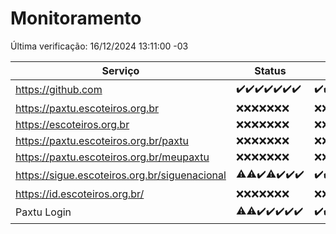 # Monitoramento

Última verificação: 16/12/2024 13:11:00 -03

|Serviço|Status|Últimas 24h|
|---|---|---|
|https://github.com|<span title="2024-12-09: OK=23">✔️</span><span title="2024-12-10: OK=23">✔️</span><span title="2024-12-11: OK=23">✔️</span><span title="2024-12-12: OK=23">✔️</span><span title="2024-12-13: OK=23">✔️</span><span title="2024-12-14: OK=23">✔️</span><span title="2024-12-15: OK=16">✔️</span>|<span title="15/12/2024 14:07:00 -03 : 200">✔️</span><span title="15/12/2024 15:10:00 -03 : 200">✔️</span><span title="15/12/2024 16:06:00 -03 : 200">✔️</span><span title="15/12/2024 17:08:00 -03 : 200">✔️</span><span title="15/12/2024 18:07:00 -03 : 200">✔️</span><span title="15/12/2024 19:07:00 -03 : 200">✔️</span><span title="15/12/2024 20:07:00 -03 : 200">✔️</span><span title="15/12/2024 21:46:00 -03 : 200">✔️</span><span title="15/12/2024 23:24:00 -03 : 200">✔️</span><span title="16/12/2024 00:30:00 -03 : 200">✔️</span><span title="16/12/2024 01:11:00 -03 : 200">✔️</span><span title="16/12/2024 02:10:00 -03 : 200">✔️</span><span title="16/12/2024 03:13:00 -03 : 200">✔️</span><span title="16/12/2024 04:09:00 -03 : 200">✔️</span><span title="16/12/2024 05:13:00 -03 : 200">✔️</span><span title="16/12/2024 06:10:00 -03 : 200">✔️</span><span title="16/12/2024 07:10:00 -03 : 200">✔️</span><span title="16/12/2024 08:08:00 -03 : 200">✔️</span><span title="16/12/2024 09:17:00 -03 : 200">✔️</span><span title="16/12/2024 10:20:00 -03 : 200">✔️</span><span title="16/12/2024 11:08:00 -03 : 200">✔️</span><span title="16/12/2024 12:09:00 -03 : 200">✔️</span><span title="16/12/2024 13:11:00 -03 : 200">✔️</span>|
|https://paxtu.escoteiros.org.br|<span title="2024-12-09: Falhas=23">❌</span><span title="2024-12-10: Falhas=23">❌</span><span title="2024-12-11: Falhas=23">❌</span><span title="2024-12-12: Falhas=23">❌</span><span title="2024-12-13: Falhas=23">❌</span><span title="2024-12-14: Falhas=23">❌</span><span title="2024-12-15: Falhas=16">❌</span>|<span title="15/12/2024 14:07:00 -03 : 403">❌</span><span title="15/12/2024 15:10:00 -03 : 403">❌</span><span title="15/12/2024 16:06:00 -03 : 403">❌</span><span title="15/12/2024 17:08:00 -03 : 403">❌</span><span title="15/12/2024 18:07:00 -03 : 403">❌</span><span title="15/12/2024 19:07:00 -03 : 403">❌</span><span title="15/12/2024 20:07:00 -03 : 403">❌</span><span title="15/12/2024 21:46:00 -03 : 403">❌</span><span title="15/12/2024 23:24:00 -03 : 403">❌</span><span title="16/12/2024 00:30:00 -03 : 403">❌</span><span title="16/12/2024 01:11:00 -03 : 403">❌</span><span title="16/12/2024 02:10:00 -03 : 403">❌</span><span title="16/12/2024 03:13:00 -03 : 403">❌</span><span title="16/12/2024 04:09:00 -03 : 403">❌</span><span title="16/12/2024 05:13:00 -03 : 403">❌</span><span title="16/12/2024 06:10:00 -03 : 403">❌</span><span title="16/12/2024 07:10:00 -03 : 403">❌</span><span title="16/12/2024 08:08:00 -03 : 403">❌</span><span title="16/12/2024 09:17:00 -03 : 403">❌</span><span title="16/12/2024 10:20:00 -03 : 403">❌</span><span title="16/12/2024 11:08:00 -03 : 403">❌</span><span title="16/12/2024 12:09:00 -03 : 403">❌</span><span title="16/12/2024 13:11:00 -03 : 403">❌</span>|
|https://escoteiros.org.br|<span title="2024-12-09: Falhas=23">❌</span><span title="2024-12-10: Falhas=23">❌</span><span title="2024-12-11: Falhas=23">❌</span><span title="2024-12-12: Falhas=23">❌</span><span title="2024-12-13: Falhas=23">❌</span><span title="2024-12-14: Falhas=23">❌</span><span title="2024-12-15: Falhas=16">❌</span>|<span title="15/12/2024 14:07:00 -03 : 403">❌</span><span title="15/12/2024 15:10:00 -03 : 403">❌</span><span title="15/12/2024 16:06:00 -03 : 403">❌</span><span title="15/12/2024 17:08:00 -03 : 403">❌</span><span title="15/12/2024 18:07:00 -03 : 403">❌</span><span title="15/12/2024 19:07:00 -03 : 403">❌</span><span title="15/12/2024 20:07:00 -03 : 403">❌</span><span title="15/12/2024 21:46:00 -03 : 403">❌</span><span title="15/12/2024 23:24:00 -03 : 403">❌</span><span title="16/12/2024 00:30:00 -03 : 403">❌</span><span title="16/12/2024 01:11:00 -03 : 403">❌</span><span title="16/12/2024 02:10:00 -03 : 403">❌</span><span title="16/12/2024 03:13:00 -03 : 403">❌</span><span title="16/12/2024 04:09:00 -03 : 403">❌</span><span title="16/12/2024 05:13:00 -03 : 403">❌</span><span title="16/12/2024 06:10:00 -03 : 403">❌</span><span title="16/12/2024 07:10:00 -03 : 403">❌</span><span title="16/12/2024 08:08:00 -03 : 403">❌</span><span title="16/12/2024 09:17:00 -03 : 403">❌</span><span title="16/12/2024 10:20:00 -03 : 403">❌</span><span title="16/12/2024 11:08:00 -03 : 403">❌</span><span title="16/12/2024 12:09:00 -03 : 403">❌</span><span title="16/12/2024 13:11:00 -03 : 403">❌</span>|
|https://paxtu.escoteiros.org.br/paxtu|<span title="2024-12-09: Falhas=23">❌</span><span title="2024-12-10: Falhas=23">❌</span><span title="2024-12-11: Falhas=23">❌</span><span title="2024-12-12: Falhas=23">❌</span><span title="2024-12-13: Falhas=23">❌</span><span title="2024-12-14: Falhas=23">❌</span><span title="2024-12-15: Falhas=16">❌</span>|<span title="15/12/2024 14:07:00 -03 : 403">❌</span><span title="15/12/2024 15:10:00 -03 : 403">❌</span><span title="15/12/2024 16:06:00 -03 : 403">❌</span><span title="15/12/2024 17:08:00 -03 : 403">❌</span><span title="15/12/2024 18:07:00 -03 : 403">❌</span><span title="15/12/2024 19:07:00 -03 : 403">❌</span><span title="15/12/2024 20:07:00 -03 : 403">❌</span><span title="15/12/2024 21:46:00 -03 : 403">❌</span><span title="15/12/2024 23:24:00 -03 : 403">❌</span><span title="16/12/2024 00:30:00 -03 : 403">❌</span><span title="16/12/2024 01:11:00 -03 : 403">❌</span><span title="16/12/2024 02:10:00 -03 : 403">❌</span><span title="16/12/2024 03:13:00 -03 : 403">❌</span><span title="16/12/2024 04:09:00 -03 : 403">❌</span><span title="16/12/2024 05:13:00 -03 : 403">❌</span><span title="16/12/2024 06:10:00 -03 : 403">❌</span><span title="16/12/2024 07:10:00 -03 : 403">❌</span><span title="16/12/2024 08:08:00 -03 : 403">❌</span><span title="16/12/2024 09:17:00 -03 : 403">❌</span><span title="16/12/2024 10:20:00 -03 : 403">❌</span><span title="16/12/2024 11:08:00 -03 : 403">❌</span><span title="16/12/2024 12:09:00 -03 : 403">❌</span><span title="16/12/2024 13:11:00 -03 : 403">❌</span>|
|https://paxtu.escoteiros.org.br/meupaxtu|<span title="2024-12-09: Falhas=23">❌</span><span title="2024-12-10: Falhas=23">❌</span><span title="2024-12-11: Falhas=23">❌</span><span title="2024-12-12: Falhas=23">❌</span><span title="2024-12-13: Falhas=23">❌</span><span title="2024-12-14: Falhas=23">❌</span><span title="2024-12-15: Falhas=16">❌</span>|<span title="15/12/2024 14:07:00 -03 : 403">❌</span><span title="15/12/2024 15:10:00 -03 : 403">❌</span><span title="15/12/2024 16:06:00 -03 : 403">❌</span><span title="15/12/2024 17:08:00 -03 : 403">❌</span><span title="15/12/2024 18:07:00 -03 : 403">❌</span><span title="15/12/2024 19:07:00 -03 : 403">❌</span><span title="15/12/2024 20:07:00 -03 : 403">❌</span><span title="15/12/2024 21:46:00 -03 : 403">❌</span><span title="15/12/2024 23:24:00 -03 : 403">❌</span><span title="16/12/2024 00:30:00 -03 : 403">❌</span><span title="16/12/2024 01:11:00 -03 : 403">❌</span><span title="16/12/2024 02:10:00 -03 : 403">❌</span><span title="16/12/2024 03:13:00 -03 : 403">❌</span><span title="16/12/2024 04:09:00 -03 : 403">❌</span><span title="16/12/2024 05:13:00 -03 : 403">❌</span><span title="16/12/2024 06:10:00 -03 : 403">❌</span><span title="16/12/2024 07:10:00 -03 : 403">❌</span><span title="16/12/2024 08:08:00 -03 : 403">❌</span><span title="16/12/2024 09:17:00 -03 : 403">❌</span><span title="16/12/2024 10:20:00 -03 : 403">❌</span><span title="16/12/2024 11:08:00 -03 : 403">❌</span><span title="16/12/2024 12:09:00 -03 : 403">❌</span><span title="16/12/2024 13:11:00 -03 : 403">❌</span>|
|https://sigue.escoteiros.org.br/siguenacional|<span title="2024-12-09: OK=21, Falhas=2">⚠️</span><span title="2024-12-10: OK=22, Falhas=1">⚠️</span><span title="2024-12-11: OK=23">✔️</span><span title="2024-12-12: OK=21, Falhas=2">⚠️</span><span title="2024-12-13: OK=23">✔️</span><span title="2024-12-14: OK=23">✔️</span><span title="2024-12-15: OK=16">✔️</span>|<span title="15/12/2024 14:07:00 -03 : 200">✔️</span><span title="15/12/2024 15:10:00 -03 : 200">✔️</span><span title="15/12/2024 16:06:00 -03 : 200">✔️</span><span title="15/12/2024 17:08:00 -03 : 200">✔️</span><span title="15/12/2024 18:07:00 -03 : 200">✔️</span><span title="15/12/2024 19:07:00 -03 : 200">✔️</span><span title="15/12/2024 20:07:00 -03 : 200">✔️</span><span title="15/12/2024 21:46:00 -03 : 200">✔️</span><span title="15/12/2024 23:24:00 -03 : 200">✔️</span><span title="16/12/2024 00:30:00 -03 : 200">✔️</span><span title="16/12/2024 01:11:00 -03 : 200">✔️</span><span title="16/12/2024 02:10:00 -03 : 200">✔️</span><span title="16/12/2024 03:13:00 -03 : 200">✔️</span><span title="16/12/2024 04:09:00 -03 : 200">✔️</span><span title="16/12/2024 05:13:00 -03 : 200">✔️</span><span title="16/12/2024 06:10:00 -03 : 200">✔️</span><span title="16/12/2024 07:10:00 -03 : 200">✔️</span><span title="16/12/2024 08:08:00 -03 : 200">✔️</span><span title="16/12/2024 09:17:00 -03 : 200">✔️</span><span title="16/12/2024 10:20:00 -03 : 200">✔️</span><span title="16/12/2024 11:08:00 -03 : 200">✔️</span><span title="16/12/2024 12:09:00 -03 : 200">✔️</span><span title="16/12/2024 13:11:00 -03 : 200">✔️</span>|
|https://id.escoteiros.org.br/|<span title="2024-12-09: Falhas=23">❌</span><span title="2024-12-10: Falhas=23">❌</span><span title="2024-12-11: Falhas=23">❌</span><span title="2024-12-12: Falhas=23">❌</span><span title="2024-12-13: Falhas=23">❌</span><span title="2024-12-14: Falhas=23">❌</span><span title="2024-12-15: Falhas=16">❌</span>|<span title="15/12/2024 14:07:00 -03 : 403">❌</span><span title="15/12/2024 15:10:00 -03 : 403">❌</span><span title="15/12/2024 16:06:00 -03 : 403">❌</span><span title="15/12/2024 17:08:00 -03 : 403">❌</span><span title="15/12/2024 18:07:00 -03 : 403">❌</span><span title="15/12/2024 19:07:00 -03 : 403">❌</span><span title="15/12/2024 20:07:00 -03 : 403">❌</span><span title="15/12/2024 21:46:00 -03 : 403">❌</span><span title="15/12/2024 23:24:00 -03 : 403">❌</span><span title="16/12/2024 00:30:00 -03 : 403">❌</span><span title="16/12/2024 01:11:00 -03 : 403">❌</span><span title="16/12/2024 02:10:00 -03 : 403">❌</span><span title="16/12/2024 03:13:00 -03 : 403">❌</span><span title="16/12/2024 04:09:00 -03 : 403">❌</span><span title="16/12/2024 05:13:00 -03 : 403">❌</span><span title="16/12/2024 06:10:00 -03 : 403">❌</span><span title="16/12/2024 07:10:00 -03 : 403">❌</span><span title="16/12/2024 08:08:00 -03 : 403">❌</span><span title="16/12/2024 09:17:00 -03 : 403">❌</span><span title="16/12/2024 10:20:00 -03 : 403">❌</span><span title="16/12/2024 11:08:00 -03 : 403">❌</span><span title="16/12/2024 12:09:00 -03 : 403">❌</span><span title="16/12/2024 13:11:00 -03 : 403">❌</span>|
|Paxtu Login|<span title="2024-12-09: OK=22, Falhas=1">⚠️</span><span title="2024-12-10: OK=22, Falhas=1">⚠️</span><span title="2024-12-11: OK=23">✔️</span><span title="2024-12-12: OK=23">✔️</span><span title="2024-12-13: OK=23">✔️</span><span title="2024-12-14: OK=23">✔️</span><span title="2024-12-15: OK=16">✔️</span>|<span title="15/12/2024 14:07:00 -03 : 200">✔️</span><span title="15/12/2024 15:10:00 -03 : 200">✔️</span><span title="15/12/2024 16:06:00 -03 : 200">✔️</span><span title="15/12/2024 17:08:00 -03 : 200">✔️</span><span title="15/12/2024 18:07:00 -03 : 200">✔️</span><span title="15/12/2024 19:07:00 -03 : 200">✔️</span><span title="15/12/2024 20:07:00 -03 : 200">✔️</span><span title="15/12/2024 21:46:00 -03 : 200">✔️</span><span title="15/12/2024 23:24:00 -03 : 200">✔️</span><span title="16/12/2024 00:30:00 -03 : 200">✔️</span><span title="16/12/2024 01:11:00 -03 : 200">✔️</span><span title="16/12/2024 02:10:00 -03 : 200">✔️</span><span title="16/12/2024 03:13:00 -03 : 200">✔️</span><span title="16/12/2024 04:09:00 -03 : 200">✔️</span><span title="16/12/2024 05:13:00 -03 : 200">✔️</span><span title="16/12/2024 06:10:00 -03 : 200">✔️</span><span title="16/12/2024 07:10:00 -03 : 200">✔️</span><span title="16/12/2024 08:08:00 -03 : 200">✔️</span><span title="16/12/2024 09:17:00 -03 : 200">✔️</span><span title="16/12/2024 10:20:00 -03 : 200">✔️</span><span title="16/12/2024 11:08:00 -03 : 200">✔️</span><span title="16/12/2024 12:09:00 -03 : 200">✔️</span><span title="16/12/2024 13:11:00 -03 : 200">✔️</span>|
